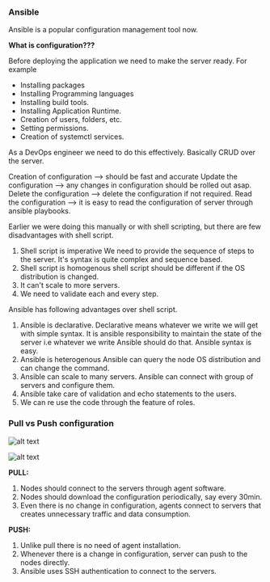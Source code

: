 ### Ansible
Ansible is a popular configuration management tool now.

**What is configuration???**

Before deploying the application we need to make the server ready. For example
* Installing packages
* Installing Programming languages
* Installing build tools.
* Installing Application Runtime.
* Creation of users, folders, etc.
* Setting permissions.
* Creation of systemctl services.

As a DevOps engineer we need to do this effectively. Basically CRUD over the server.

Creation of configuration --> should be fast and accurate
Update the configuration --> any changes in configuration should be rolled out asap.
Delete the configuration --> delete the configuration if not required.
Read the configuration --> it is easy to read the configuration of server through ansible playbooks.

Earlier we were doing this manually or with shell scripting, but there are few disadvantages with shell script.

1. Shell script is imperative
    We need to provide the sequence of steps to the server. It's syntax is quite complex and sequence based.
2. Shell script is homogenous
    shell script should be different if the OS distribution is changed.
3. It can't scale to more servers.
4. We need to validate each and every step.

Ansible has following advantages over shell script.
1. Ansible is declarative.
    Declarative means whatever we write we will get with simple syntax. It is ansible responsibility to maintain the state of the server i.e whatever we write Ansible should do that. Ansible syntax is easy.
2. Ansible is heterogenous
    Ansible can query the node OS distribution and can change the command.
3. Ansible can scale to many servers.
    Ansible can connect with group of servers and configure them.
4. Ansible take care of validation and echo statements to the users.
5. We can re use the code through the feature of roles.

### Pull vs Push configuration

![alt text](images/pullvspush.jpg)

![alt text](images/push.jpg)

**PULL:**
1. Nodes should connect to the servers through agent software.
2. Nodes should download the configuration periodically, say every 30min.
3. Even there is no change in configuration, agents connect to servers that creates unnecessary traffic and data consumption.

**PUSH:**
1. Unlike pull there is no need of agent installation.
2. Whenever there is a change in configuration, server can push to the nodes directly.
3. Ansible uses SSH authentication to connect to the servers.
